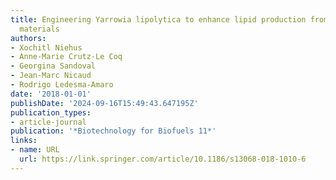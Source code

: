 ```yaml
---
title: Engineering Yarrowia lipolytica to enhance lipid production from lignocellulosic
  materials
authors:
- Xochitl Niehus
- Anne-Marie Crutz-Le Coq
- Georgina Sandoval
- Jean-Marc Nicaud
- Rodrigo Ledesma-Amaro
date: '2018-01-01'
publishDate: '2024-09-16T15:49:43.647195Z'
publication_types:
- article-journal
publication: '*Biotechnology for Biofuels 11*'
links:
- name: URL
  url: https://link.springer.com/article/10.1186/s13068-018-1010-6
---
```


